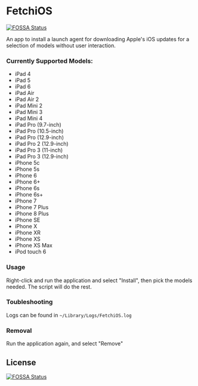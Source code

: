 # FetchiOS
[![FOSSA Status](https://app.fossa.io/api/projects/git%2Bgithub.com%2Fmcmeeking%2FfetchiOS.svg?type=shield)](https://app.fossa.io/projects/git%2Bgithub.com%2Fmcmeeking%2FfetchiOS?ref=badge_shield)


An app to install a launch agent for downloading Apple's iOS updates for a selection of models without user interaction.

### Currently Supported Models:
* iPad 4
* iPad 5
* iPad 6
* iPad Air
* iPad Air 2
* iPad Mini 2
* iPad Mini 3
* iPad Mini 4
* iPad Pro (9.7-inch)
* iPad Pro (10.5-inch)
* iPad Pro (12.9-inch)
* iPad Pro 2 (12.9-inch)
* iPad Pro 3 (11-inch)
* iPad Pro 3 (12.9-inch)
* iPhone 5c
* iPhone 5s
* iPhone 6
* iPhone 6+
* iPhone 6s
* iPhone 6s+
* iPhone 7
* iPhone 7 Plus
* iPhone 8 Plus
* iPhone SE
* iPhone X
* iPhone XR
* iPhone XS
* iPhone XS Max
* iPod touch 6

### Usage
Right-click and run the application and select "Install", then pick the models needed. The script will do the rest.

### Toubleshooting
Logs can be found in ```~/Library/Logs/FetchiOS.log```

### Removal
Run the application again, and select "Remove"

## License
[![FOSSA Status](https://app.fossa.io/api/projects/git%2Bgithub.com%2Fmcmeeking%2FfetchiOS.svg?type=large)](https://app.fossa.io/projects/git%2Bgithub.com%2Fmcmeeking%2FfetchiOS?ref=badge_large)